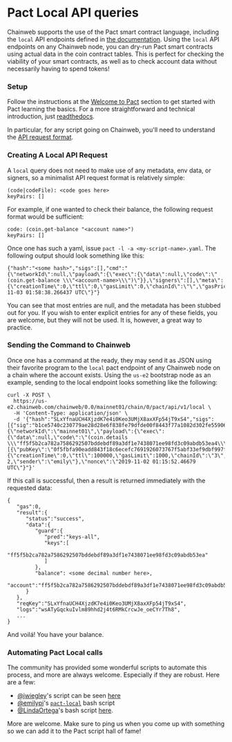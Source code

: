 # Pact Local API queries

Chainweb supports the use of the Pact smart contract language, including the `local` API endpoints defined in [the documentation](https://pact-language.readthedocs.io/en/stable/pact-reference.html#rest-api). Using the `local` API endpoints on any Chainweb node, you can dry-run Pact smart contracts using actual data in the coin contract tables. This is perfect for checking the viability of your smart contracts, as well as to check account data without necessarily having to spend tokens!

### **Setup** <a href="#setup" id="setup"></a>

Follow the instructions at the [Welcome to Pact](/learn-pact/beginner/welcome-to-pact) section to get started with Pact learning the basics. For a more straightforward and technical introduction, just [readthedocs](https://pact-language.readthedocs.io).

In particular, for any script going on Chainweb, you'll need to understand the [API request format](https://pact-language.readthedocs.io/en/stable/pact-reference.html#api-request-formatter).

### **Creating A Local API Request** <a href="#creating-a-local-api-request" id="creating-a-local-api-request"></a>

A `local` query does not need to make use of any metadata, env data, or signers, so a minimalist API request format is relatively simple:

```
(code|codeFile): <code goes here>
keyPairs: []
```

For example, if one wanted to check their balance, the following request format would be sufficient:

```
code: (coin.get-balance "<account name>")
keyPairs: []
```

Once one has such a yaml, issue `pact -l -a <my-script-name>.yaml`. The following output should look something like this:

```
{"hash":"<some hash>","sigs":[],"cmd":"{\"networkId\":null,\"payload\":{\"exec\":{\"data\":null,\"code\":\"(coin.get-balance \\\"<account-name>\\\")\"}},\"signers\":[],\"meta\":{\"creationTime\":0,\"ttl\":0,\"gasLimit\":0,\"chainId\":\"\",\"gasPrice\":0,\"sender\":\"\"},\"nonce\":\"2019-11-03 01:58:38.266437 UTC\"}"}
```

You can see that most entries are null, and the metadata has been stubbed out for you. If you wish to enter explicit entries for any of these fields, you are welcome, but they will not be used. It is, however, a great way to practice.

### **Sending the Command to Chainweb** <a href="#sending-the-command-to-chainweb" id="sending-the-command-to-chainweb"></a>

Once one has a command at the ready, they may send it as JSON using their favorite program to the `local` pact endpoint of any Chainweb node on a chain where the account exists. Using the `us-e2` bootstrap node as an example, sending to the local endpoint looks something like the following:

```
curl -X POST \
  https://us-e2.chainweb.com/chainweb/0.0/mainnet01/chain/0/pact/api/v1/local \
  -H 'Content-Type: application/json' \
  -d '{"hash":"SLxYfnaUCH4XjzdK7e4i0Keo3UMjX8axXFp54jT9xS4","sigs":[{"sig":"b1ce5740c230779ae28d28e6f838fe79dfde00f8443f77a1082d302fe55906d56165ce096234ce870dff03e62ee741460230892b0aadf6ae5e29ae0d2984b80f"}],"cmd":"{\"networkId\":\"mainnet01\",\"payload\":{\"exec\":{\"data\":null,\"code\":\"(coin.details \\\"ff5f5b2ca782a7586292507bddebdf89a3df1e7438071ee98fd3c09abdb53ea4\\\")\"}},\"signers\":[{\"pubKey\":\"0f5fbfa90eadd843f18c6ecefc7691926073767f5abf33ef9dbf997fe544c775\"}],\"meta\":{\"creationTime\":0,\"ttl\":100000,\"gasLimit\":1000,\"chainId\":\"3\",\"gasPrice\":1.0e-2,\"sender\":\"emily\"},\"nonce\":\"2019-11-02 01:15:52.46679 UTC\"}"}'
```

If this call is successful, then a result is returned immediately with the requested data:

```
{
   "gas":0,
   "result":{
      "status":"success",
      "data":{
         "guard":{
            "pred":"keys-all",
            "keys":[
               "ff5f5b2ca782a7586292507bddebdf89a3df1e7438071ee98fd3c09abdb53ea"
            ]
         },
         "balance": <some decimal number here>,
         "account":"ff5f5b2ca782a7586292507bddebdf89a3df1e7438071ee98fd3c09abdb53ea4"
      }
   },
   "reqKey":"SLxYfnaUCH4XjzdK7e4i0Keo3UMjX8axXFp54jT9xS4",
   "logs":"wsATyGqckuIvlm89hhd2j4t6RMkCrcwJe_oeCYr7Th8",
   ...
}
```

And voilá! You have your balance.

### **Automating Pact Local calls** <a href="#automating-pact-local-calls" id="automating-pact-local-calls"></a>

The community has provided some wonderful scripts to automate this process, and more are always welcome. Especially if they are robust. Here are a few:

* [@jwiegley](https://github.com/jwiegley)'s script can be seen [here](https://discordapp.com/channels/502858632178958377/638740469127446538/639926087090044960)
* [@emilypi](https://github.com/emilypi)'s [`pact-local`](https://gist.github.com/emilypi/2afe3a1e60fe182a925caee916db46ba) bash script
* [@LindaOrtega](https://kadena-io.github.io/github.com/LindaOrtega)'s bash script [here](https://discordapp.com/channels/502858632178958377/638740469127446538/639869533489725449).

More are welcome. Make sure to ping us when you come up with something so we can add it to the Pact script hall of fame!
